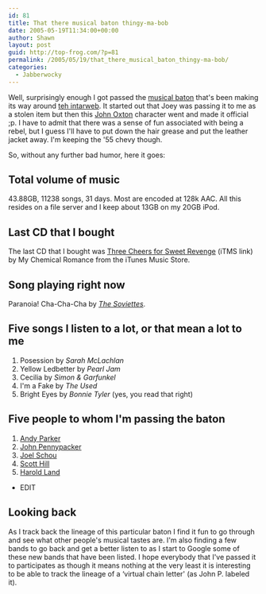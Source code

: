 ```yaml
---
id: 81
title: That there musical baton thingy-ma-bob
date: 2005-05-19T11:34:00+00:00
author: Shawn
layout: post
guid: http://top-frog.com/?p=81
permalink: /2005/05/19/that_there_musical_baton_thingy-ma-bob/
categories:
  - Jabberwocky
---
```

Well, surprisingly enough I got passed the [musical baton](http://milkcarton.protonage.net/?p=66) that's been making its way around [teh intarweb](http://www.google.com/search?rls=en&q=musical+baton). It started out that Joey was passing it to me as a stolen item but then this [John Oxton](http://joshuaink.com/) character went and made it official ;p. I have to admit that there was a sense of fun associated with being a rebel, but I guess I'll have to put down the hair grease and put the leather jacket away. I'm keeping the '55 chevy though.

<!--more-->

So, without any further bad humor, here it goes:

## Total volume of music

43.88GB, 11238 songs, 31 days. Most are encoded at 128k AAC. All this resides on a file server and I keep about 13GB on my 20GB iPod.

## Last CD that I bought

The last CD that I bought was [Three Cheers for Sweet Revenge](http://phobos.apple.com/WebObjects/MZStore.woa/wa/viewAlbum?playlistId=14748657) (iTMS link) by My Chemical Romance from the iTunes Music Store.

## Song playing right now

Paranoia! Cha-Cha-Cha by [_The Soviettes_](http://www.thesoviettes.net/).

## Five songs I listen to a lot, or that mean a lot to me

  1. Posession by _Sarah McLachlan_ 
  2. Yellow Ledbetter by _Pearl Jam_ 
  3. Cecilia by _Simon & Garfunkel_ 
  4. I'm a Fake by _The Used_ 
  5. Bright Eyes by _Bonnie Tyler_ (yes, you read that right)

## Five people to whom I'm passing the baton

  1. [Andy Parker](http://puddlemonkey.com) 
  2. [John Pennypacker](http://blog.pennypacker.net) 
  3. [Joel Schou](http://www.joelschou.com) 
  4. [Scott Hill](http://www.smhill.net) 
  5. [Harold Land](http://www.halbie.com)

* EDIT

## Looking back

As I track back the lineage of this particular baton I find it fun to go through and see what other people's musical tastes are. I'm also finding a few bands to go back and get a better listen to as I start to Google some of these new bands that have been listed. I hope everybody that I've passed it to participates as though it means nothing at the very least it is interesting to be able to track the lineage of a &#8216;virtual chain letter' (as John P. labeled it).